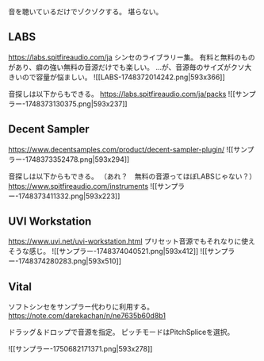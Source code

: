 音を聴いているだけでゾクゾクする。
堪らない。
## LABS
https://labs.spitfireaudio.com/ja
シンセのライブラリー集。
有料と無料のものがあり、癖の強い無料の音源だけでも楽しい。
…が、音源毎のサイズがクソ大きいので容量が悩ましい。
![[LABS-1748372014242.png|593x366]]

音探しは以下からもできる。
https://labs.spitfireaudio.com/ja/packs
![[サンプラー-1748373130375.png|593x237]]

## Decent Sampler
https://www.decentsamples.com/product/decent-sampler-plugin/
![[サンプラー-1748373352478.png|593x294]]

音探しは以下からもできる。
（あれ？　無料の音源ってほぼLABSじゃない？）
https://www.spitfireaudio.com/instruments
![[サンプラー-1748373411332.png|593x223]]

## UVI Workstation
https://www.uvi.net/uvi-workstation.html
プリセット音源でもそれなりに使えそうな感じ。
![[サンプラー-1748374040521.png|593x412]]
![[サンプラー-1748374280283.png|593x510]]

## Vital

ソフトシンセをサンプラー代わりに利用する。
https://note.com/darekachan/n/ne7635b60d8b1

ドラッグ＆ドロップで音源を指定。
ピッチモードはPitchSpliceを選択。

![[サンプラー-1750682171371.png|593x278]]


